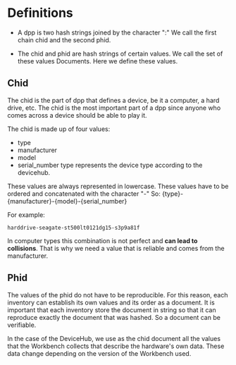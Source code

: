 # Definitions
* A dpp is two hash strings joined by the character ":"
  We call the first chain chid and the second phid.

* The chid and phid are hash strings of certain values.
  We call the set of these values Documents.
  Here we define these values.
  
## Chid
The chid is the part of dpp that defines a device, be it a computer,
a hard drive, etc. The chid is the most important part of a dpp since
anyone who comes across a device should be able to play it.

The chid is made up of four values:
   * type
   * manufacturer
   * model
   * serial_number
type represents the device type according to the devicehub.

These values are always represented in lowercase.
These values have to be ordered and concatenated with the character "-"
So:
   {type}-{manufacturer}-{model}-{serial_number}

For example:
```
harddrive-seagate-st500lt0121dg15-s3p9a81f

```

In computer types this combination is not perfect and **can lead to collisions**.
That is why we need a value that is reliable and comes from the manufacturer.

## Phid
The values of the phid do not have to be reproducible. For this reason, each inventory can establish its own values and its order as a document.
It is important that each inventory store the document in string so that it can reproduce exactly the document that was hashed. So a document can be verifiable.

In the case of the DeviceHub, we use as the chid document all the values that the Workbench collects that describe the hardware's own data.
These data change depending on the version of the Workbench used.

